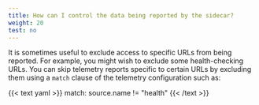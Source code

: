 ```yaml
---
title: How can I control the data being reported by the sidecar?
weight: 20
test: no
---
```


It is sometimes useful to exclude access to specific URLs from being reported. For example, you might wish to exclude some health-checking
URLs. You can skip telemetry reports specific to certain URLs by excluding them using a `match` clause of the telemetry configuration
such as:

{{< text yaml >}}
match: source.name != "health"
{{< /text >}}
